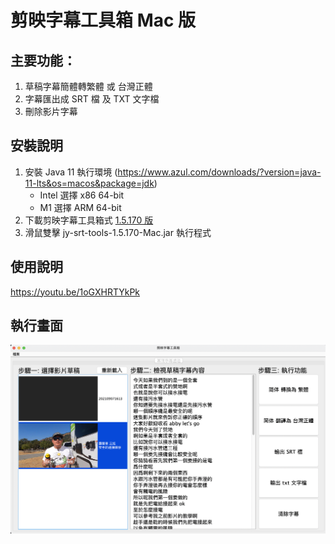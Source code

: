 # 剪映字幕工具箱 Mac 版
## 主要功能：
1. 草稿字幕簡體轉繁體 或 台灣正體
2. 字幕匯出成 SRT 檔 及 TXT 文字檔
3. 刪除影片字幕


## 安裝說明
1. 安裝 Java 11 執行環境 (https://www.azul.com/downloads/?version=java-11-lts&os=macos&package=jdk)
   * Intel 選擇 x86 64-bit
   * M1 選擇 ARM 64-bit
2. 下載剪映字幕工具箱式 [1.5.170 版](https://github.com/jackychu0830/jy-srt-tools/releases/download/1.5.170-Mac/jy-srt-tools-1.5.170-Mac.jar)
3. 滑鼠雙擊 jy-srt-tools-1.5.170-Mac.jar 執行程式


## 使用說明
https://youtu.be/1oGXHRTYkPk


## 執行畫面
![畫面1](https://github.com/jackychu0830/jy-srt-tools/raw/mac/screenshot-mac3.png)

